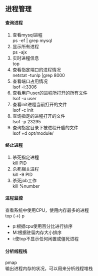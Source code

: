 ## 进程管理
#### 查询进程
1. 查看mysql进程  
ps -ef | grep mysql
2. 显示所有进程  
ps -ajx
3. 实时进程信息  
top
4. 查看指定端口的进程情况  
netstat -tunlp |grep 8000
5. 查看端口占用情况   
lsof -i:3306
6. 查看用户user的进程所打开的所有文件  
lsof -u user
7. 查看init进程当前打开的文件  
lsof -c init
8. 查询指定的进程打开的文件  
lsof -p 23295
9. 查询指定目录下被进程开启的文件  
lsof +d opt/module/

#### 终止进程
1. 杀死指定进程  
kill PID
2. 杀死相关进程  
kill -9 PID
3. 杀死job工作  
kill %number

#### 进程监控
查看系统中使用CPU，使用内存最多的进程  
top (->) p  
- p:根据cpu使用百分比进行排序
- M:根据驻留内存大小排序
- i:使top不显示任何闲置或僵死进程

#### 分析线程栈
pmap  
输出进程内存的状况，可以用来分析线程堆栈